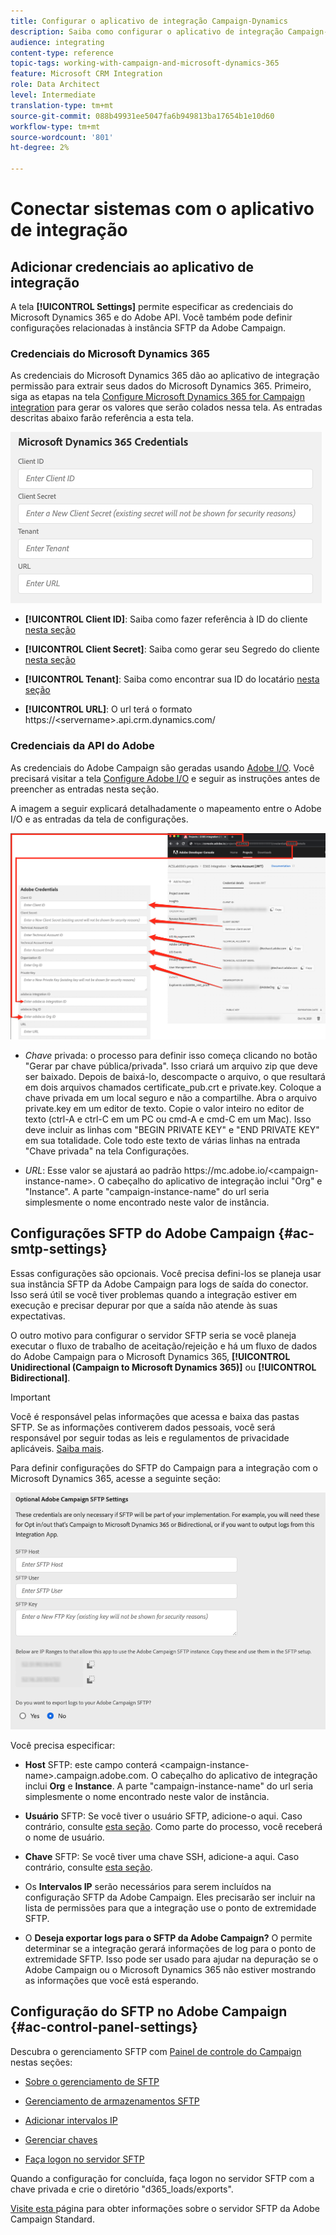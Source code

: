 ```yaml
---
title: Configurar o aplicativo de integração Campaign-Dynamics
description: Saiba como configurar o aplicativo de integração Campaign-Dynamics
audience: integrating
content-type: reference
topic-tags: working-with-campaign-and-microsoft-dynamics-365
feature: Microsoft CRM Integration
role: Data Architect
level: Intermediate
translation-type: tm+mt
source-git-commit: 088b49931ee5047fa6b949813ba17654b1e10d60
workflow-type: tm+mt
source-wordcount: '801'
ht-degree: 2%

---
```



# Conectar sistemas com o aplicativo de integração

## Adicionar credenciais ao aplicativo de integração

A tela **[!UICONTROL Settings]** permite especificar as credenciais do Microsoft Dynamics 365 e do Adobe API. Você também pode definir configurações relacionadas à instância SFTP da Adobe Campaign.

### Credenciais do Microsoft Dynamics 365

As credenciais do Microsoft Dynamics 365 dão ao aplicativo de integração permissão para extrair seus dados do Microsoft Dynamics 365.  Primeiro, siga as etapas na tela [Configure Microsoft Dynamics 365 for Campaign integration](../../integrating/using/d365-acs-configure-d365.md) para gerar os valores que serão colados nessa tela. As entradas descritas abaixo farão referência a esta tela.

![](assets/do-not-localize/d365-to-acs-ui-page-workflows-settings-d365.png)

* **[!UICONTROL Client ID]**: Saiba como fazer referência à ID do cliente  [nesta seção](../../integrating/using/d365-acs-configure-d365.md#register-a-new-app)

* **[!UICONTROL Client Secret]**: Saiba como gerar seu Segredo do cliente  [nesta seção](../../integrating/using/d365-acs-configure-d365.md#generate-a-client-secret)

* **[!UICONTROL Tenant]**: Saiba como encontrar sua ID do locatário  [nesta seção](../../integrating/using/d365-acs-configure-d365.md#get-the-tenant-id)

* **[!UICONTROL URL]**: O url terá o formato https://&lt;servername>.api.crm.dynamics.com/

### Credenciais da API do Adobe

As credenciais do Adobe Campaign são geradas usando [Adobe I/O](https://www.adobe.io/). Você precisará visitar a tela [Configure Adobe I/O](../../integrating/using/d365-acs-configure-adobe-io.md) e seguir as instruções antes de preencher as entradas nesta seção.

A imagem a seguir explicará detalhadamente o mapeamento entre o Adobe I/O e as entradas da tela de configurações.

![](assets/do-not-localize/d365-to-acs-ui-page-workflows-settings-adobeio.png)

* *Chave* privada: o processo para definir isso começa clicando no botão &quot;Gerar par chave pública/privada&quot;. Isso criará um arquivo zip que deve ser baixado. Depois de baixá-lo, descompacte o arquivo, o que resultará em dois arquivos chamados certificate_pub.crt e private.key. Coloque a chave privada em um local seguro e não a compartilhe. Abra o arquivo private.key em um editor de texto. Copie o valor inteiro no editor de texto (ctrl-A e ctrl-C em um PC ou cmd-A e cmd-C em um Mac). Isso deve incluir as linhas com &quot;BEGIN PRIVATE KEY&quot; e &quot;END PRIVATE KEY&quot; em sua totalidade. Cole todo este texto de várias linhas na entrada &quot;Chave privada&quot; na tela Configurações.

* *URL*: Esse valor se ajustará ao padrão https\://mc.adobe.io/&lt;campaign-instance-name>. O cabeçalho do aplicativo de integração inclui &quot;Org&quot; e &quot;Instance&quot;. A parte &quot;campaign-instance-name&quot; do url seria simplesmente o nome encontrado neste valor de instância.

## Configurações SFTP do Adobe Campaign {#ac-smtp-settings}

Essas configurações são opcionais. Você precisa defini-los se planeja usar sua instância SFTP da Adobe Campaign para logs de saída do conector. Isso será útil se você tiver problemas quando a integração estiver em execução e precisar depurar por que a saída não atende às suas expectativas.

O outro motivo para configurar o servidor SFTP seria se você planeja executar o fluxo de trabalho de aceitação/rejeição e há um fluxo de dados do Adobe Campaign para o Microsoft Dynamics 365, **[!UICONTROL Unidirectional (Campaign to Microsoft Dynamics 365)]** ou **[!UICONTROL Bidirectional]**.

>[!IMPORTANT]
>
>Você é responsável pelas informações que acessa e baixa das pastas SFTP. Se as informações contiverem dados pessoais, você será responsável por seguir todas as leis e regulamentos de privacidade aplicáveis. [Saiba mais](../../integrating/using/d365-acs-notices-and-recommendations.md#acs-msdyn-manage-privacy).


Para definir configurações do SFTP do Campaign para a integração com o Microsoft Dynamics 365, acesse a seguinte seção:

![](assets/do-not-localize/d365-to-acs-ui-page-workflows-settings-sftp.png)

Você precisa especificar:

* **Host** SFTP: este campo conterá  &lt;campaign-instance-name>.campaign.adobe.com. O cabeçalho do aplicativo de integração inclui **Org** e **Instance**. A parte &quot;campaign-instance-name&quot; do url seria simplesmente o nome encontrado neste valor de instância.

* **Usuário** SFTP: Se você tiver o usuário SFTP, adicione-o aqui. Caso contrário, consulte [esta seção](#ac-control-panel-settings). Como parte do processo, você receberá o nome de usuário.

* **Chave** SFTP: Se você tiver uma chave SSH, adicione-a aqui. Caso contrário, consulte [esta seção](#ac-control-panel-settings).

* Os **Intervalos IP** serão necessários para serem incluídos na configuração SFTP da Adobe Campaign. Eles precisarão ser incluir na lista de permissões para que a integração use o ponto de extremidade SFTP.

* O **Deseja exportar logs para o SFTP da Adobe Campaign?** O permite determinar se a integração gerará informações de log para o ponto de extremidade SFTP. Isso pode ser usado para ajudar na depuração se o Adobe Campaign ou o Microsoft Dynamics 365 não estiver mostrando as informações que você está esperando.

## Configuração do SFTP no Adobe Campaign {#ac-control-panel-settings}

Descubra o gerenciamento SFTP com [Painel de controle do Campaign](https://experienceleague.adobe.com/docs/control-panel/using/control-panel-home.html?lang=pt-BR) nestas seções:

* [Sobre o gerenciamento de SFTP](https://experienceleague.adobe.com/docs/control-panel/using/sftp-management/about-sftp-management.html?lang=en#sftp-management)

* [Gerenciamento de armazenamentos SFTP](https://experienceleague.adobe.com/docs/control-panel/using/sftp-management/key-management.html?lang=en#installing-ssh-key)

* [Adicionar intervalos IP](https://experienceleague.adobe.com/docs/control-panel/using/sftp-management/ip-range-allow-listing.html?lang=en#sftp-management)

* [Gerenciar chaves](https://experienceleague.adobe.com/docs/control-panel/using/sftp-management/key-management.html?lang=en#sftp-management)

* [Faça logon no servidor SFTP](https://experienceleague.adobe.com/docs/control-panel/using/sftp-management/logging-into-sftp-server.html?lang=en#sftp-management)

Quando a configuração for concluída, faça logon no servidor SFTP com a chave privada e crie o diretório &quot;d365_loads/exports&quot;.

[Visite esta ](https://experienceleague.adobe.com/docs/campaign-standard-learn/control-panel/sftp-management/monitoring-server-capacity.html?lang=en#sftp-management) página para obter informações sobre o servidor SFTP da Adobe Campaign Standard.

